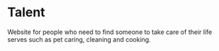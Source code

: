 # Talent
Website for people who need to find someone to take care of their life serves such as pet caring, cleaning and cooking.
